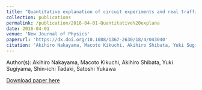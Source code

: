 ```yaml
---
title: "Quantitative explanation of circuit experiments and real traffic using the optimal velocity model"
collection: publications
permalink: /publication/2016-04-01-Quantitative%20explana
date: 2016-04-01
venue: 'New Journal of Physics'
paperurl: 'https://dx.doi.org/10.1088/1367-2630/18/4/043040'
citation: 'Akihiro Nakayama, Macoto Kikuchi, Akihiro Shibata, Yuki Sugiyama, Shin-ichi Tadaki, Satoshi Yukawa, Quantitative explanation of circuit experiments and real traffic using the optimal velocity model, New Journal of Physics, <b>18</b>, 043040, (2016)'
---
```


Author(s): Akihiro Nakayama, Macoto Kikuchi, Akihiro Shibata, Yuki Sugiyama, Shin-ichi Tadaki, Satoshi Yukawa


<a href='https://dx.doi.org/10.1088/1367-2630/18/4/043040'>Download paper here</a>

